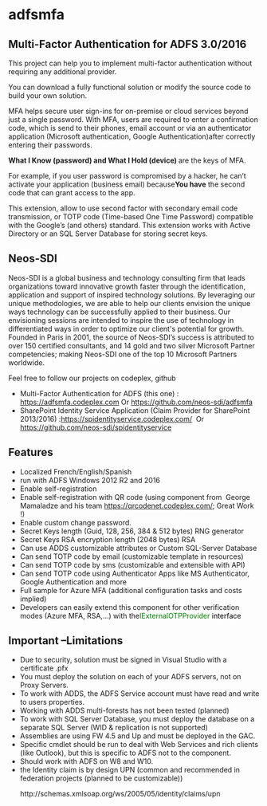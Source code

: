 # adfsmfa
<h2><strong>Multi-Factor Authentication for ADFS 3.0/2016</strong></h2><p>This project can help you to implement multi-factor authentication without requiring any additional provider.</p><p>You can download a fully functional solution or modify the source code to build your own solution.</p><p>MFA helps secure user sign-ins for on-premise or cloud services beyond just a single password. With MFA, users are required to enter a confirmation code, which is send to their phones, email account or via an authenticator application (Microsoft authentication, Google Authentication)after correctly entering their passwords.</p><p><strong>What I Know (password) and What I Hold (device) </strong>are the keys of MFA.</p><p>For example, if you user password is compromised by a hacker, he can’t activate your application (business email) because<strong>You have</strong> the second code that can grant access to the app.</p><p>This extension, allow to use second factor with secondary email code transmission, or TOTP code (Time-based One Time Password) compatible with the Google’s (and others) standard. This extension works with Active Directory or an SQL Server Database for storing secret keys.</p><h2>Neos-SDI</h2><p align="left">Neos-SDI is a global business and technology consulting firm that leads organizations toward innovative growth faster through the identification, application and support of inspired technology solutions. By leveraging our unique methodologies, we are able to help our clients envision the unique ways technology can be successfully applied to their business. Our envisioning sessions are intended to inspire the use of technology in differentiated ways in order to optimize our client's potential for growth. Founded in Paris in 2001, the source of Neos-SDI’s success is attributed to over 150 certified consultants, and 14 gold and two silver Microsoft Partner competencies; making Neos-SDI one of the top 10 Microsoft Partners worldwide.</p><p align="left">Feel free to follow our projects on codeplex, github</p><ul><li><div align="left">Multi-Factor Authentication for ADFS (this one) : <a href="https://adfsmfa.codeplex.com">https://adfsmfa.codeplex.com</a> Or <a href="https://github.com/neos-sdi/adfsmfa/">https://github.com/neos-sdi/adfsmfa</a></div></li><li><div align="left">SharePoint Identity Service Application (Claim Provider for SharePoint 2013/2016) :<a href="https://spidentityservice.codeplex.com/">https://spidentityservice.codeplex.com/</a>  Or <a href="https://github.com/neos-sdi/spidentityservice/">https://github.com/neos-sdi/spidentityservice</a> </div></li></ul><h2>Features</h2><ul><li>Localized French/English/Spanish </li><li>run with ADFS Windows 2012 R2 and 2016 </li><li>Enable self-registration </li><li>Enable self-registration with QR code (using component from&nbsp; George Mamaladze and his team <a href="https://qrcodenet.codeplex.com/">https://qrcodenet.codeplex.com/</a>; Great Work !)</li><li>Enable custom change password. </li><li>Secret Keys length (Guid, 128, 256, 384 &amp; 512 bytes) RNG generator</li><li>Secret Keys RSA encryption length (2048 bytes) RSA</li><li>Can use ADDS customizable attributes or Custom SQL-Server Database </li><li>Can send TOTP code by email (customizable template in resources) </li><li>Can send TOTP code by sms (customizable and extensible with API) </li><li>Can send TOTP code using Authenticator Apps like MS Authenticator, Google Authentication and more</li><li>Full sample for Azure MFA (additional configuration tasks and costs implied) </li><li>Developers can easily extend this component for other verification modes (Azure MFA, RSA,…) with the<font color="#008000">IExternalOTPProvider</font><font color="#000000"> interface</font></li></ul>
<h2>Important –Limitations</h2><ul><li>Due to security, solution must be signed in Visual Studio with a certificate .pfx</li><li>You must deploy the solution on each of your ADFS servers, not on Proxy Servers.</li><li>To work with ADDS, the ADFS Service account must have read and write to users properties.</li><li>Working with ADDS multi-forests has not been tested (planned) </li><li>To work with SQL Server Database, you must deploy the database on a separate SQL Server (WID &amp; replication is not supported)</li><li>Assemblies are using FW 4.5 and Up and must be deployed in the GAC. </li><li>Specific cmdlet should be run to deal with Web Services and rich clients (like Outlook), but this is specific to ADFS not to the component.</li><li>Should work with ADFS on W8 and W10. </li><li>the Identity claim is by design UPN (common and recommended in federation projects (planned to be customizable))<p>http://schemas.xmlsoap.org/ws/2005/05/identity/claims/upn</p></li></ul></div><div class="ClearBoth"></div> 
